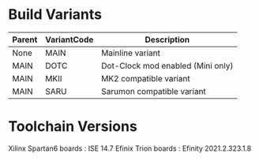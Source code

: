 # Build Variants

Parent | VariantCode | Description
-------|-------------|------------
None   | MAIN        | Mainline variant
MAIN   | DOTC        | Dot-Clock mod enabled (Mini only)
MAIN   | MKII        | MK2 compatible variant
MAIN   | SARU        | Sarumon compatible variant

# Toolchain Versions

Xilinx Spartan6 boards : ISE 14.7
Efinix Trion boards : Efinity 2021.2.323.1.8
